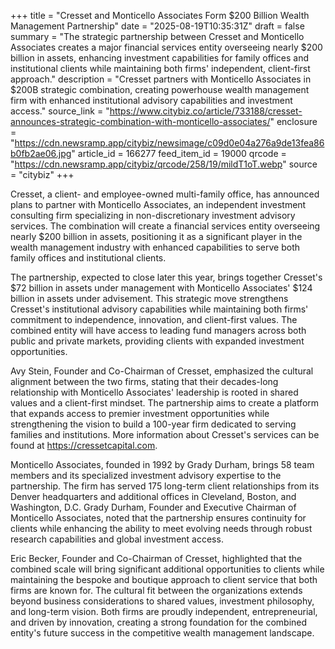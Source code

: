 +++
title = "Cresset and Monticello Associates Form $200 Billion Wealth Management Partnership"
date = "2025-08-19T10:35:31Z"
draft = false
summary = "The strategic partnership between Cresset and Monticello Associates creates a major financial services entity overseeing nearly $200 billion in assets, enhancing investment capabilities for family offices and institutional clients while maintaining both firms' independent, client-first approach."
description = "Cresset partners with Monticello Associates in $200B strategic combination, creating powerhouse wealth management firm with enhanced institutional advisory capabilities and investment access."
source_link = "https://www.citybiz.co/article/733188/cresset-announces-strategic-combination-with-monticello-associates/"
enclosure = "https://cdn.newsramp.app/citybiz/newsimage/c09d0e04a276a9de13fea86b0fb2ae06.jpg"
article_id = 166277
feed_item_id = 19000
qrcode = "https://cdn.newsramp.app/citybiz/qrcode/258/19/mildT1oT.webp"
source = "citybiz"
+++

<p>Cresset, a client- and employee-owned multi-family office, has announced plans to partner with Monticello Associates, an independent investment consulting firm specializing in non-discretionary investment advisory services. The combination will create a financial services entity overseeing nearly $200 billion in assets, positioning it as a significant player in the wealth management industry with enhanced capabilities to serve both family offices and institutional clients.</p><p>The partnership, expected to close later this year, brings together Cresset's $72 billion in assets under management with Monticello Associates' $124 billion in assets under advisement. This strategic move strengthens Cresset's institutional advisory capabilities while maintaining both firms' commitment to independence, innovation, and client-first values. The combined entity will have access to leading fund managers across both public and private markets, providing clients with expanded investment opportunities.</p><p>Avy Stein, Founder and Co-Chairman of Cresset, emphasized the cultural alignment between the two firms, stating that their decades-long relationship with Monticello Associates' leadership is rooted in shared values and a client-first mindset. The partnership aims to create a platform that expands access to premier investment opportunities while strengthening the vision to build a 100-year firm dedicated to serving families and institutions. More information about Cresset's services can be found at <a href="https://cressetcapital.com" rel="nofollow" target="_blank">https://cressetcapital.com</a>.</p><p>Monticello Associates, founded in 1992 by Grady Durham, brings 58 team members and its specialized investment advisory expertise to the partnership. The firm has served 175 long-term client relationships from its Denver headquarters and additional offices in Cleveland, Boston, and Washington, D.C. Grady Durham, Founder and Executive Chairman of Monticello Associates, noted that the partnership ensures continuity for clients while enhancing the ability to meet evolving needs through robust research capabilities and global investment access.</p><p>Eric Becker, Founder and Co-Chairman of Cresset, highlighted that the combined scale will bring significant additional opportunities to clients while maintaining the bespoke and boutique approach to client service that both firms are known for. The cultural fit between the organizations extends beyond business considerations to shared values, investment philosophy, and long-term vision. Both firms are proudly independent, entrepreneurial, and driven by innovation, creating a strong foundation for the combined entity's future success in the competitive wealth management landscape.</p>